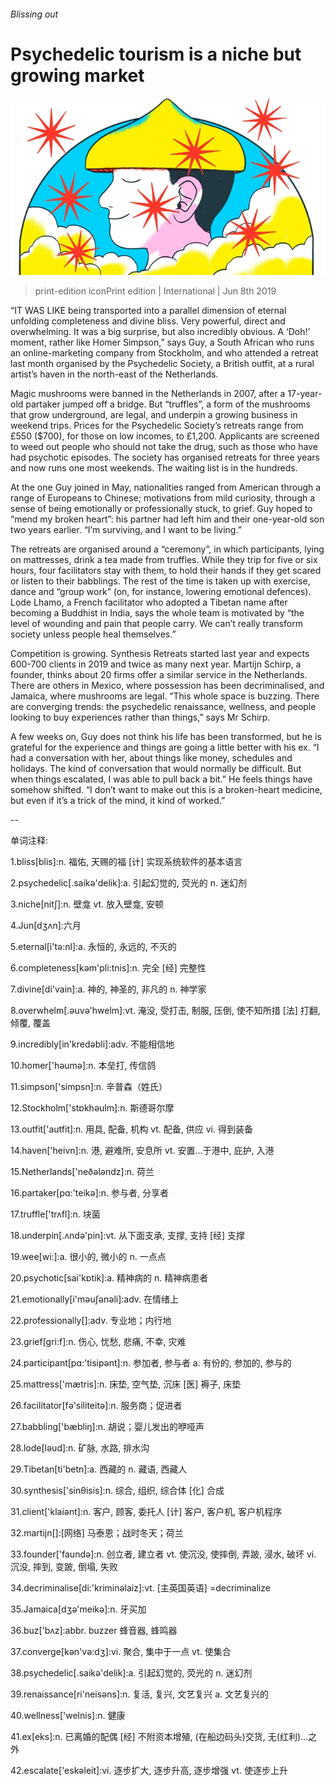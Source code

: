 ###### Blissing out

# Psychedelic tourism is a niche but growing market 

![image](images/20190608_IRD002_0.jpg) 

> print-edition iconPrint edition | International | Jun 8th 2019 

“IT WAS LIKE being transported into a parallel dimension of eternal unfolding completeness and divine bliss. Very powerful, direct and overwhelming. It was a big surprise, but also incredibly obvious. A ‘Doh!’ moment, rather like Homer Simpson,” says Guy, a South African who runs an online-marketing company from Stockholm, and who attended a retreat last month organised by the Psychedelic Society, a British outfit, at a rural artist’s haven in the north-east of the Netherlands. 

Magic mushrooms were banned in the Netherlands in 2007, after a 17-year-old partaker jumped off a bridge. But “truffles”, a form of the mushrooms that grow underground, are legal, and underpin a growing business in weekend trips. Prices for the Psychedelic Society’s retreats range from £550 ($700), for those on low incomes, to £1,200. Applicants are screened to weed out people who should not take the drug, such as those who have had psychotic episodes. The society has organised retreats for three years and now runs one most weekends. The waiting list is in the hundreds. 

At the one Guy joined in May, nationalities ranged from American through a range of Europeans to Chinese; motivations from mild curiosity, through a sense of being emotionally or professionally stuck, to grief. Guy hoped to “mend my broken heart”: his partner had left him and their one-year-old son two years earlier. “I’m surviving, and I want to be living.” 

The retreats are organised around a “ceremony”, in which participants, lying on mattresses, drink a tea made from truffles. While they trip for five or six hours, four facilitators stay with them, to hold their hands if they get scared or listen to their babblings. The rest of the time is taken up with exercise, dance and “group work” (on, for instance, lowering emotional defences). Lode Lhamo, a French facilitator who adopted a Tibetan name after becoming a Buddhist in India, says the whole team is motivated by “the level of wounding and pain that people carry. We can’t really transform society unless people heal themselves.”  

Competition is growing. Synthesis Retreats started last year and expects 600-700 clients in 2019 and twice as many next year. Martijn Schirp, a founder, thinks about 20 firms offer a similar service in the Netherlands. There are others in Mexico, where possession has been decriminalised, and Jamaica, where mushrooms are legal. “This whole space is buzzing. There are converging trends: the psychedelic renaissance, wellness, and people looking to buy experiences rather than things,” says Mr Schirp.  

A few weeks on, Guy does not think his life has been transformed, but he is grateful for the experience and things are going a little better with his ex. “I had a conversation with her, about things like money, schedules and holidays. The kind of conversation that would normally be difficult. But when things escalated, I was able to pull back a bit.” He feels things have somehow shifted. “I don’t want to make out this is a broken-heart medicine, but even if it’s a trick of the mind, it kind of worked.” 

-- 

 单词注释:

1.bliss[blis]:n. 福佑, 天赐的福 [计] 实现系统软件的基本语言 

2.psychedelic[.saikә'delik]:a. 引起幻觉的, 荧光的 n. 迷幻剂 

3.niche[nitʃ]:n. 壁龛 vt. 放入壁龛, 安顿 

4.Jun[dʒʌn]:六月 

5.eternal[i'tә:nl]:a. 永恒的, 永远的, 不灭的 

6.completeness[kәm'pli:tnis]:n. 完全 [经] 完整性 

7.divine[di'vain]:a. 神的, 神圣的, 非凡的 n. 神学家 

8.overwhelm[.әuvә'hwelm]:vt. 淹没, 受打击, 制服, 压倒, 使不知所措 [法] 打翻, 倾覆, 覆盖 

9.incredibly[in'kredәbli]:adv. 不能相信地 

10.homer['hәumә]:n. 本垒打, 传信鸽 

11.simpson['simpsn]:n. 辛普森（姓氏） 

12.Stockholm['stɒkhәulm]:n. 斯德哥尔摩 

13.outfit['autfit]:n. 用具, 配备, 机构 vt. 配备, 供应 vi. 得到装备 

14.haven['heivn]:n. 港, 避难所, 安息所 vt. 安置...于港中, 庇护, 入港 

15.Netherlands['neðәlәndz]:n. 荷兰 

16.partaker[pɑ:'teikә]:n. 参与者, 分享者 

17.truffle['trʌfl]:n. 块菌 

18.underpin[.ʌndә'pin]:vt. 从下面支承, 支撑, 支持 [经] 支撑 

19.wee[wi:]:a. 很小的, 微小的 n. 一点点 

20.psychotic[sai'kɒtik]:a. 精神病的 n. 精神病患者 

21.emotionally[i'mәuʃәnәli]:adv. 在情绪上 

22.professionally[]:adv. 专业地；内行地 

23.grief[gri:f]:n. 伤心, 忧愁, 悲痛, 不幸, 灾难 

24.participant[pɑ:'tisipәnt]:n. 参加者, 参与者 a. 有份的, 参加的, 参与的 

25.mattress['mætris]:n. 床垫, 空气垫, 沉床 [医] 褥子, 床垫 

26.facilitator[fә'siliteitә]:n. 服务商；促进者 

27.babbling['bæbliŋ]:n. 胡说；婴儿发出的咿哑声 

28.lode[lәud]:n. 矿脉, 水路, 排水沟 

29.Tibetan[ti'betn]:a. 西藏的 n. 藏语, 西藏人 

30.synthesis['sinθisis]:n. 综合, 组织, 综合体 [化] 合成 

31.client['klaiәnt]:n. 客户, 顾客, 委托人 [计] 客户, 客户机, 客户机程序 

32.martijn[]:[网络] 马泰恩；战时冬天；荷兰 

33.founder['faundә]:n. 创立者, 建立者 vt. 使沉没, 使摔倒, 弄跛, 浸水, 破坏 vi. 沉没, 摔到, 变跛, 倒塌, 失败 

34.decriminalise[di:'kriminəlaiz]:vt. [主英国英语] =decriminalize 

35.Jamaica[dʒә'meikә]:n. 牙买加 

36.buz['bʌz]:abbr. buzzer 蜂音器, 蜂鸣器 

37.converge[kәn'vә:dʒ]:vi. 聚合, 集中于一点 vt. 使集合 

38.psychedelic[.saikә'delik]:a. 引起幻觉的, 荧光的 n. 迷幻剂 

39.renaissance[ri'neisәns]:n. 复活, 复兴, 文艺复兴 a. 文艺复兴的 

40.wellness['welnis]:n. 健康 

41.ex[eks]:n. 已离婚的配偶 [经] 不附资本增殖, (在船边码头)交货, 无(红利)...之外 

42.escalate['eskәleit]:vi. 逐步扩大, 逐步升高, 逐步增强 vt. 使逐步上升 

